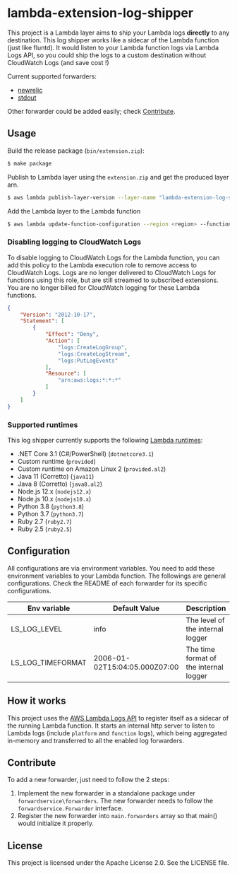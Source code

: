 # lambda-extension-log-shipper

This project is a Lambda layer aims to ship your Lambda logs **directly** to any destination. This log shipper works like a 
sidecar of the Lambda function (just like fluntd). It would listen to your Lambda function logs via Lambda Logs API, so you 
could ship the logs to a custom destination without CloudWatch Logs (and save cost !)


Current supported forwarders:

* [newrelic](./forwardservice/forwarders/stdout)
* [stdout](./forwardservice/forwarders/newrelic)

Other forwarder could be added easily; check [Contribute](#contribute).

## Usage

Build the release package (`bin/extension.zip`):
```bash
$ make package
```

Publish to Lambda layer using the `extension.zip` and get the produced layer arn.
```bash
$ aws lambda publish-layer-version --layer-name "lambda-extension-log-shipper" --region <region> --zip-file  "fileb://bin/extension.zip"
```

Add the Lambda layer to the Lambda function
```bash
$ aws lambda update-function-configuration --region <region> --function-name <lambda-function-name> --layers <layer-arn>
```

### Disabling logging to CloudWatch Logs 

To disable logging to CloudWatch Logs for the Lambda function, you can add this policy to the Lambda execution role to remove 
access to CloudWatch Logs. Logs are no longer delivered to CloudWatch Logs for functions using this role, but are still 
streamed to subscribed extensions. You are no longer billed for CloudWatch logging for these Lambda functions.

```json
{
    "Version": "2012-10-17",
    "Statement": [
        {
            "Effect": "Deny",
            "Action": [
                "logs:CreateLogGroup",
                "logs:CreateLogStream",
                "logs:PutLogEvents"
            ],
            "Resource": [
                "arn:aws:logs:*:*:*"
            ]
        }
    ]
}
```

### Supported runtimes

This log shipper currently supports the following [Lambda runtimes](https://docs.aws.amazon.com/lambda/latest/dg/using-extensions.html):

* .NET Core 3.1 (C#/PowerShell) (`dotnetcore3.1`)
* Custom runtime (`provided`)
* Custom runtime on Amazon Linux 2 (`provided.al2`)
* Java 11 (Corretto) (`java11`)
* Java 8 (Corretto) (`java8.al2`)
* Node.js 12.x (`nodejs12.x`)
* Node.js 10.x (`nodejs10.x`)
* Python 3.8 (`python3.8`)
* Python 3.7 (`python3.7`)
* Ruby 2.7 (`ruby2.7`)
* Ruby 2.5 (`ruby2.5`)

## Configuration

All configurations are via environment variables. You need to add these environment variables to your Lambda function.
The followings are general configurations. Check the README of each forwarder for its specific configurations.

|Env variable |  Default Value |Description |
|---|---|---|
|LS_LOG_LEVEL|info|The level of the internal logger|
|LS_LOG_TIMEFORMAT|2006-01-02T15:04:05.000Z07:00|The time format of the internal logger|


## How it works

This project uses the [AWS Lambda Logs API](https://docs.aws.amazon.com/lambda/latest/dg/runtimes-logs-api.html) to 
register itself as a sidecar of the running Lambda function. It starts an internal http server to listen to Lambda logs
(include `platform` and `function` logs), which being aggregated in-memory and transferred to all the enabled log forwarders.

## Contribute

To add a new forwarder, just need to follow the 2 steps:

1. Implement the new forwarder in a standalone package under `forwardservice\forwarders`.  The new forwarder needs to follow
the `forwardservice.Forwarder` interface.
2. Register the new forwarder into `main.forwarders` array so that main() would initialize it properly.

## License

This project is licensed under the Apache License 2.0. See the LICENSE file.
